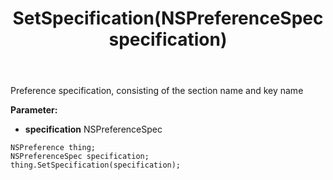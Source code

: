﻿---
uid: crmscript_ref_NSPreference_SetSpecification
title: SetSpecification(NSPreferenceSpec specification)
intellisense: NSPreference.SetSpecification
keywords: NSPreference, GetSpecification
so.topic: reference
---

Preference specification, consisting of the section name and key name

**Parameter:** 
 - **specification** NSPreferenceSpec

```crmscript
NSPreference thing;
NSPreferenceSpec specification;
thing.SetSpecification(specification);
```

